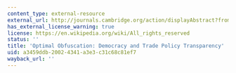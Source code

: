 ```yaml
---
content_type: external-resource
external_url: http://journals.cambridge.org/action/displayAbstract?fromPage=online&aid=464866
has_external_license_warning: true
license: https://en.wikipedia.org/wiki/All_rights_reserved
status: ''
title: 'Optimal Obfuscation: Democracy and Trade Policy Transparency'
uid: a3459ddb-2002-4341-a3e3-c31c68c81ef7
wayback_url: ''
---
```

